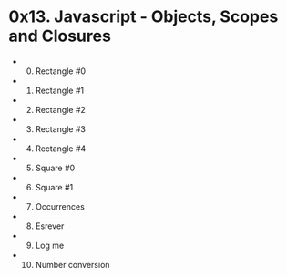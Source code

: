 # 0x13. Javascript - Objects, Scopes and Closures

* 0. Rectangle #0

* 1. Rectangle #1

* 2. Rectangle #2

* 3. Rectangle #3

* 4. Rectangle #4

* 5. Square #0

* 6. Square #1

* 7. Occurrences

* 8. Esrever

* 9. Log me

* 10. Number conversion
